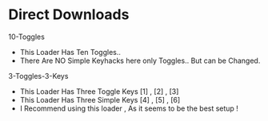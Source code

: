 # Direct Downloads
10-Toggles
 - This Loader Has Ten Toggles..
 - There Are NO Simple Keyhacks here only Toggles.. But can be Changed.

3-Toggles-3-Keys
 - This Loader Has Three Toggle Keys [1] , [2] , [3]
 - This Loader Has Three Simple Keys [4] , [5] , [6]
 - I Recommend using this loader , As it seems to be the best setup !
